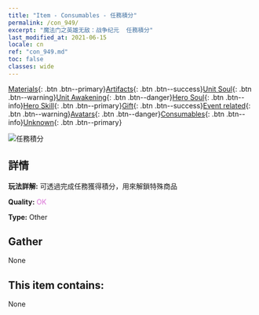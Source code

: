 ```yaml
---
title: "Item - Consumables - 任務積分"
permalink: /con_949/
excerpt: "魔法门之英雄无敌：战争纪元  任務積分"
last_modified_at: 2021-06-15
locale: cn
ref: "con_949.md"
toc: false
classes: wide
---
```

 [Materials](/ItemsCN/){: .btn .btn--primary}[Artifacts](/ItemsCN/Artifacts/){: .btn .btn--success}[Unit Soul](/ItemsCN/UnitSoul/){: .btn .btn--warning}[Unit Awakening](/ItemsCN/UnitAwakening/){: .btn .btn--danger}[Hero Soul](/ItemsCN/HeroSoul/){: .btn .btn--info}[Hero Skill](/ItemsCN/HeroSkill/){: .btn .btn--primary}[Gift](/ItemsCN/Gift/){: .btn .btn--success}[Event related](/ItemsCN/Events/){: .btn .btn--warning}[Avatars](/ItemsCN/Avatars/){: .btn .btn--danger}[Consumables](/ItemsCN/Consumables/){: .btn .btn--info}[Unknown](/ItemsCN/Unknown/){: .btn .btn--primary}

 ![任務積分](/images/t/i_40044.png)

## 詳情
 **玩法詳解:** 可透過完成任務獲得積分，用來解鎖特殊商品

 **Quality:** <span style="color: #DA70D6">OK</span>

 **Type:** Other

## Gather

  None

## This item contains:

  None


